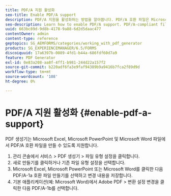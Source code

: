 ```yaml
---
title: PDF/A 지원 활성화
seo-title: Enable PDF/A support
description: PDF/A 지원을 활성화하는 방법을 알아봅니다. PDF/A 호환 파일은 Microsoft Excel, Microsoft PowerPoint 및 Microsoft Word 파일에서 만들 수 있습니다.
seo-description: Learn how to enable PDF/A support. PDF/A-compliant files can be created from Microsoft Excel, Microsoft PowerPoint, and Microsoft Word files.
uuid: 663bc89d-9d8b-4178-9a88-6d2d5daac477
contentOwner: admin
content-type: reference
geptopics: SG_AEMFORMS/categories/working_with_pdf_generator
products: SG_EXPERIENCEMANAGER/6.5/FORMS
discoiquuid: 17a6397b-0089-4fd1-b44a-686fdf60d7a9
feature: PDF Generator
exl-id: 0e83a208-aa8f-4ff1-b981-244d22a157f2
source-git-commit: b220adf6fa3e9faf94389b9a9416b7fca2f89d9d
workflow-type: tm+mt
source-wordcount: '108'
ht-degree: 0%

---
```


# PDF/A 지원 활성화 {#enable-pdf-a-support}

PDF 생성기는 Microsoft Excel, Microsoft PowerPoint 및 Microsoft Word 파일에서 PDF/A 호환 파일을 만들 수 있도록 지원합니다.

1. 관리 콘솔에서 서비스 > PDF 생성기 > 파일 유형 설정을 클릭합니다.
1. 새로 만들기를 클릭하거나 기존 파일 유형 설정을 선택합니다.
1. Microsoft Excel, Microsoft PowerPoint 또는 Microsoft Word를 클릭한 다음 PDF/A-1a 호환 파일 만들기를 선택하고 변경 내용을 저장합니다.
1. 기본 애플리케이션(예: Microsoft Word)에서 Adobe PDF > 변환 설정 변경을 클릭한 다음 PDF/A-1b를 선택합니다.
